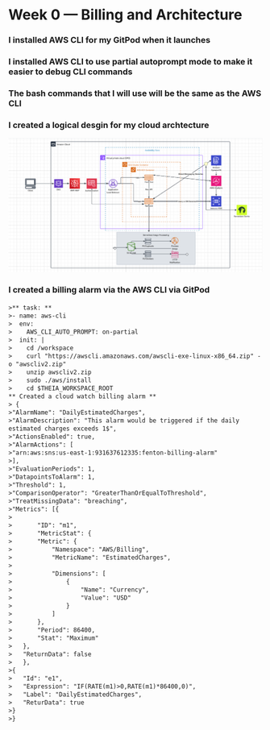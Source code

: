 # Week 0 — Billing and Architecture
### I installed AWS CLI for my GitPod when it launches

### I installed AWS CLI to use partial autoprompt mode to make it easier to debug CLI commands

### The bash commands that I will use will be the same as the AWS CLI

### I created a logical desgin for my cloud archtecture
![AWS Logical Design](assets/AWS_Fenton_LogicalDiagram%202025-05-14%20191420.png)

### I created a billing alarm via the AWS CLI via GitPod
```
>** task: **
>- name: aws-cli
>  env:
>    AWS_CLI_AUTO_PROMPT: on-partial
>  init: |
>    cd /workspace
>    curl "https://awscli.amazonaws.com/awscli-exe-linux-x86_64.zip" -o "awscliv2.zip"
>    unzip awscliv2.zip
>    sudo ./aws/install
>    cd $THEIA_WORKSPACE_ROOT
** Created a cloud watch billing alarm **
> {
>"AlarmName": "DailyEstimatedCharges",
>"AlarmDescription": "This alarm would be triggered if the daily estimated charges exceeds 1$",
>"ActionsEnabled": true,
>"AlarmActions": [
>"arn:aws:sns:us-east-1:931637612335:fenton-billing-alarm"
>],
>"EvaluationPeriods": 1,
>"DatapointsToAlarm": 1,
>"Threshold": 1,
>"ComparisonOperator": "GreaterThanOrEqualToThreshold",
>"TreatMissingData": "breaching",
>"Metrics": [{
>
>		"ID": "m1",
>		"MetricStat": {
>		"Metric": {
>			"Namespace": "AWS/Billing",
>			"MetricName": "EstimatedCharges",                                                                                                                                                                                                                      >                                                                                                                                                                                                                                              
>			"Dimensions": [
>				{
>					"Name": "Currency",
>					"Value": "USD"
>				}
>			]
>		},
>		"Period": 86400,
>		"Stat": "Maximum"
>	},
>	"ReturnData": false
>	},
>{
>	"Id": "e1",
>	"Expression": "IF(RATE(m1)>0,RATE(m1)*86400,0)",
>	"Label": "DailyEstimatedCharges",
>	"ReturData": true
>}
>} 

